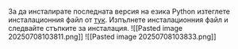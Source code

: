 За да инсталирате последната версия на езика Python изтеглете инсталационния файл от  [тук](https://www.python.org/downloads/). 
Изпълнете инсталационния файл и следвайте стъпките за инсталация.
![[Pasted image 20250708103811.png]]
  ![[Pasted image 20250708103833.png]]
  

